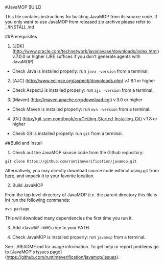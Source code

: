 #JavaMOP BUILD

This file contains instructions for building JavaMOP from its source
code.  If you only want to use JavaMOP from released zip archive
please refer to ../INSTALL.md

##Prerequisites

1. [JDK]
(http://www.oracle.com/technetwork/java/javase/downloads/index.html)
v.7.0.0 or higher (JRE suffices if you don't generate agents with
JavaMOP)

 * Check Java is installed properly: run `java -version` from a
  terminal.

2. [AJC] (http://www.eclipse.org/aspectj/downloads.php) v.1.8.1 or
higher

 * Check AspectJ is installed properly: run `ajc -version` from a
   terminal.

3. [Maven] (http://maven.apache.org/download.cgi) v.3.0 or higher

 * Check Maven is installed properly: run `mvn -version` from a
   terminal.

4. [Git] (http://git-scm.com/book/en/Getting-Started-Installing-Git) v.1.8 or higher

 * Check Git is installed properly: run `git` from a
   terminal.

##Build and Install

1. Check out the JavaMOP source code from the Github repository:

 ```git clone https://github.com/runtimeverification/javamop.git```

 Alternatively, you may directly download source code without using
 git from [here](https://github.com/runtimeverification/javamop/releases),
 and unpack it to your favorite location.

2. Build JavaMOP

 From the top level directory of JavaMOP (i.e. the parent directory
 this file is in) run the following commands:

 ```mvn package```

 This will download many dependencies the first time you run it.

3. Add `<JavaMOP_HOME>/bin` to your PATH.

4. Check JavaMOP is installed properly: run `javamop` from a
   terminal.

See ../README.md for usage information. To get help or report problems go
to [JavaMOP's issues page]
(https://github.com/runtimeverification/javamop/issues).
